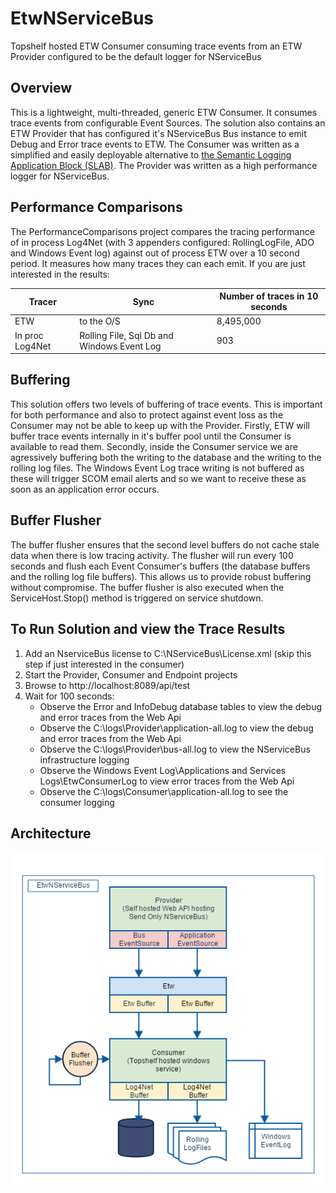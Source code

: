 # EtwNServiceBus

Topshelf hosted ETW Consumer consuming trace events from an ETW Provider configured to be the default logger for NServiceBus

## Overview

This is a lightweight, multi-threaded, generic ETW Consumer. It consumes trace events from configurable Event Sources. The solution also contains an ETW Provider that has configured it's NServiceBus Bus instance to emit Debug and Error trace events to ETW.
The Consumer was written as a simplified and easily deployable alternative to [the Semantic Logging Application Block (SLAB)](https://msdn.microsoft.com/en-us/library/dn440729(v=pandp.60).aspx). The Provider was written as a high performance logger for NServiceBus.

## Performance Comparisons

The PerformanceComparisons project compares the tracing performance of in process Log4Net (with 3 appenders configured: RollingLogFile, ADO and Windows Event log) against out of process ETW over a 10 second period.  It measures how many traces they can each emit.  If you are just interested in the results:

| Tracer            | Sync                                        | Number of traces in 10 seconds |
| ----------------- | --------------------------------------------|--------------------------------|
| ETW               | to the O/S                                  |8,495,000                       |
| In proc Log4Net   | Rolling File, Sql Db and Windows Event Log  |      903                       |                                  

## Buffering

This solution offers two levels of buffering of trace events. This is important for both performance and also to protect against event loss as the Consumer may not be able to keep up with the Provider.  Firstly, ETW will buffer trace events internally in it's buffer pool until the Consumer is available to read them.  Secondly, inside the Consumer service we are agressively buffering both the writing to the database and the writing to the rolling log files.  The Windows Event Log trace writing is not buffered as these will trigger SCOM email alerts and so we want to receive these as soon as an application error occurs.

## Buffer Flusher

The buffer flusher ensures that the second level buffers do not cache stale data when there is low tracing activity.  The flusher will run every 100 seconds and flush each Event Consumer's buffers (the database buffers and the rolling log file buffers).  This allows us to provide robust buffering without compromise. The buffer flusher is also executed when the ServiceHost.Stop() method is triggered on service shutdown.

## To Run Solution and view the Trace Results

1. Add an NserviceBus license to C:\NServiceBus\License.xml (skip this step if just interested in the consumer)
2. Start the Provider, Consumer and Endpoint projects
3. Browse to http://localhost:8089/api/test
4. Wait for 100 seconds: 
    + Observe the Error and InfoDebug database tables to view the debug and error traces from the Web Api 
    + Observe the C:\logs\Provider\application-all.log to view the debug and error traces from the Web Api 
    + Observe the C:\logs\Provider\bus-all.log to view the NServiceBus infrastructure logging
    + Observe the Windows Event Log\Applications and Services Logs\EtwConsumerLog to view error traces from the Web Api
    + Observe the C:\logs\Consumer\application-all.log to see the consumer logging
    
## Architecture

![Image of Architecture](https://github.com/seantarogers/EtwNServiceBus/blob/master/EtwNServiceBusArchitecture.png)
